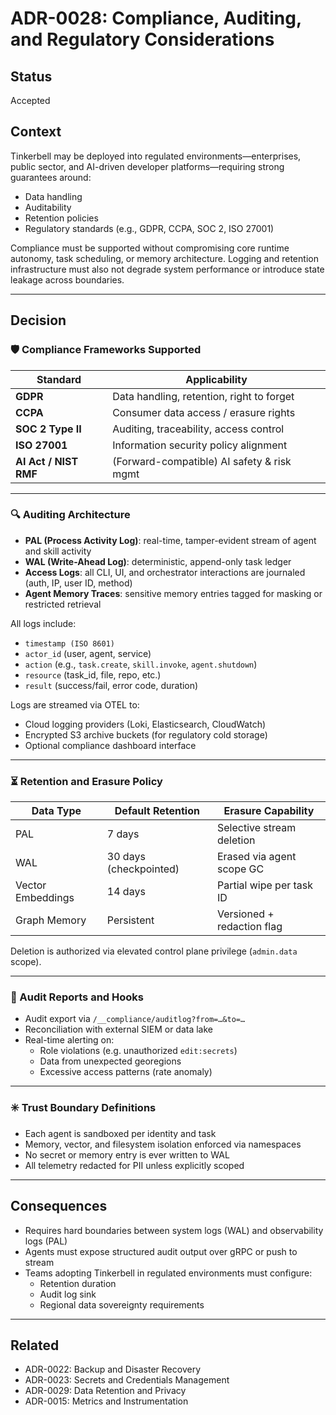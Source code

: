 # ADR-0028: Compliance, Auditing, and Regulatory Considerations

## Status
Accepted

## Context
Tinkerbell may be deployed into regulated environments—enterprises, public sector, and AI-driven developer platforms—requiring strong guarantees around:

- Data handling
- Auditability
- Retention policies
- Regulatory standards (e.g., GDPR, CCPA, SOC 2, ISO 27001)

Compliance must be supported without compromising core runtime autonomy, task scheduling, or memory architecture. Logging and retention infrastructure must also not degrade system performance or introduce state leakage across boundaries.

---

## Decision

### 🛡️ Compliance Frameworks Supported

| Standard       | Applicability                         |
|----------------|----------------------------------------|
| **GDPR**       | Data handling, retention, right to forget |
| **CCPA**       | Consumer data access / erasure rights |
| **SOC 2 Type II** | Auditing, traceability, access control |
| **ISO 27001**  | Information security policy alignment |
| **AI Act / NIST RMF** | (Forward-compatible) AI safety & risk mgmt |

---

### 🔍 Auditing Architecture

- **PAL (Process Activity Log)**: real-time, tamper-evident stream of agent and skill activity
- **WAL (Write-Ahead Log)**: deterministic, append-only task ledger
- **Access Logs**: all CLI, UI, and orchestrator interactions are journaled (auth, IP, user ID, method)
- **Agent Memory Traces**: sensitive memory entries tagged for masking or restricted retrieval

All logs include:

- `timestamp (ISO 8601)`
- `actor_id` (user, agent, service)
- `action` (e.g., `task.create`, `skill.invoke`, `agent.shutdown`)
- `resource` (task_id, file, repo, etc.)
- `result` (success/fail, error code, duration)

Logs are streamed via OTEL to:
- Cloud logging providers (Loki, Elasticsearch, CloudWatch)
- Encrypted S3 archive buckets (for regulatory cold storage)
- Optional compliance dashboard interface

---

### ⏳ Retention and Erasure Policy

| Data Type         | Default Retention | Erasure Capability         |
|-------------------|-------------------|----------------------------|
| PAL               | 7 days            | Selective stream deletion  |
| WAL               | 30 days (checkpointed) | Erased via agent scope GC |
| Vector Embeddings | 14 days           | Partial wipe per task ID   |
| Graph Memory      | Persistent        | Versioned + redaction flag |

Deletion is authorized via elevated control plane privilege (`admin.data` scope).

---

### 🧪 Audit Reports and Hooks

- Audit export via `/__compliance/auditlog?from=…&to=…`
- Reconciliation with external SIEM or data lake
- Real-time alerting on:
  - Role violations (e.g. unauthorized `edit:secrets`)
  - Data from unexpected georegions
  - Excessive access patterns (rate anomaly)

---

### ✳️ Trust Boundary Definitions

- Each agent is sandboxed per identity and task
- Memory, vector, and filesystem isolation enforced via namespaces
- No secret or memory entry is ever written to WAL
- All telemetry redacted for PII unless explicitly scoped

---

## Consequences

- Requires hard boundaries between system logs (WAL) and observability logs (PAL)
- Agents must expose structured audit output over gRPC or push to stream
- Teams adopting Tinkerbell in regulated environments must configure:
  - Retention duration
  - Audit log sink
  - Regional data sovereignty requirements

---

## Related

- ADR-0022: Backup and Disaster Recovery
- ADR-0023: Secrets and Credentials Management
- ADR-0029: Data Retention and Privacy
- ADR-0015: Metrics and Instrumentation
